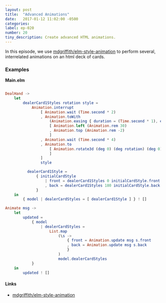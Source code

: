 ```yaml
---
layout: post
title:  "Advanced Animations"
date:   2017-01-12 11:02:00 -0500
categories:
label: ep-020
number: 20
tiny_description: Create advanced HTML animations.
---
```


In this episode, we use [mdgriffith/elm-style-animation](http://package.elm-lang.org/packages/mdgriffith/elm-style-animation/3.5.1) to perform several, interrelated animations on an html deck of cards.


### Examples

**Main.elm**

```elm

DealHand ->
    let
        dealerCard1Styles rotation style =
            Animation.interrupt
                [ Animation.wait (Time.second * 2)
                , Animation.toWith
                    (Animation.easing { duration = (Time.second * 1), ease = Ease.outCubic })
                    [ Animation.left (Animation.rem 30)
                    , Animation.top (Animation.rem -2)
                    ]
                , Animation.wait (Time.second * 4)
                , Animation.to
                    [ Animation.rotate3d (deg 0) (deg rotation) (deg 0)
                    ]
                ]
                style

          dealerCard1Style =
              { initialCardStyle
                  | front = dealerCard1Styles 0 initialCardStyle.front
                  , back = dealerCard1Styles 180 initialCardStyle.back
              }
    in
        { model | dealerCardStyles = [ dealerCard1Style ] } ! []

Animate msg ->
    let
        updated =
            { model
                | dealerCardStyles =
                    List.map
                        (\s ->
                            { front = Animation.update msg s.front
                            , back = Animation.update msg s.back
                            }
                        )
                        model.dealerCardStyles
            }
    in
        updated ! []
```

#### Links

* [mdgriffith/elm-style-animation](http://package.elm-lang.org/packages/mdgriffith/elm-style-animation/3.5.1)
